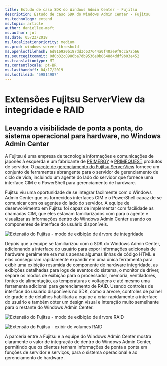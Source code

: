 ```yaml
---
title: Estudo de caso SDK do Windows Admin Center - Fujitsu
description: Estudo de caso SDK do Windows Admin Center - Fujitsu
ms.technology: extend
ms.topic: article
author: daniellee-msft
ms.author: jol
ms.date: 05/23/2018
ms.localizationpriority: medium
ms.prod: windows-server-threshold
ms.openlocfilehash: 6d916920b187dd3c637644a0f40ae9f9cca72b66
ms.sourcegitcommit: 0d0b32c8986ba7db9536e0b8648d4ddf9b03e452
ms.translationtype: MT
ms.contentlocale: pt-BR
ms.lasthandoff: 04/17/2019
ms.locfileid: "59814987"
---
```

# <a name="fujitsu-serverview-health-and-raid-extensions"></a>Extensões Fujitsu ServerView da integridade e RAID

## <a name="bringing-end-to-end-visibility-from-operating-system-to-hardware-into-windows-admin-center"></a>Levando a visibilidade de ponta a ponta, do sistema operacional para hardware, no Windows Admin Center

A Fujitsu é uma empresa de tecnologia informações e comunicações de japonês à esquerda e um fabricante de [PRIMERGY](http://www.fujitsu.com/fts/products/computing/servers/primergy/) e [PRIMEQUEST](http://www.fujitsu.com/fts/products/computing/servers/mission-critical/) produtos de servidor. O [pacote de gerenciamento do Fujitsu ServerView](http://www.fujitsu.com/fts/products/computing/servers/primergy/management/) fornece um conjunto de ferramentas abrangente para o servidor de gerenciamento de ciclo de vida, incluindo um agente do lado do servidor que fornece uma interface CIM e o PowerShell para gerenciamento de hardware.

Fujitsu viu uma oportunidade de se integrar facilmente com o Windows Admin Center que os fornecidos interfaces CIM e o PowerShell capaz de se comunicar com os agentes do lado do servidor. A equipe de desenvolvimento em Fujitsu foi capaz de implementar com facilidade as chamadas CIM, que eles estavam familiarizados com para o agente e visualizar as informações dentro do Windows Admin Center usando os componentes de interface do usuário disponíveis.

![Extensão do Fujitsu - modo de exibição de árvore de integridade](../../media/extend-case-study-fujitsu/health-tree.png)

Depois que a equipe se familiarizou com o SDK do Windows Admin Center, adicionando a interface do usuário para expor informações adicionais de hardware geralmente era mais apenas algumas linhas de código HTML e elas conseguiram rapidamente expandir em uma única ferramenta para exibir uma exibição resumida de componente de hardware integridade, as exibições detalhadas para logs de eventos do sistema, o monitor de driver, separe os modos de exibição para o processador, memória, ventiladores, fontes de alimentação, as temperaturas e voltagens e até mesmo uma ferramenta adicional para gerenciamento de RAID. Usando controles de interface do usuário disponíveis no SDK, como a árvore, controles de painel de grade e de detalhes habilitada a equipe a criar rapidamente a interface do usuário e também obter um design visual e interação muito semelhante para o restante do Windows Admin Center.

![Extensão do Fujitsu - modo de exibição de árvore RAID](../../media/extend-case-study-fujitsu/raid-tree.png)

![Extensão do Fujitsu - exibir de volumes RAID](../../media/extend-case-study-fujitsu/raid-volumes.png)

A parceria entre a Fujitsu e a equipe do Windows Admin Center mostra claramente o valor de integração de dentro do Windows Admin Center, permitindo que os clientes tenham informações de ponta a ponta em funções de servidor e serviços, para o sistema operacional e ao gerenciamento de hardware .